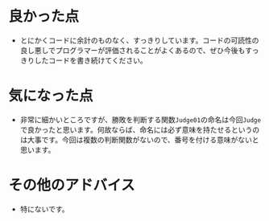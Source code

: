 # 良かった点
- とにかくコードに余計のものなく、すっきりしています。コードの可読性の良し悪しでプログラマーが評価されることがよくあるので、ぜひ今後もすっきりしたコードを書き続けてください。
# 気になった点
- 非常に細かいところですが、勝敗を判断する関数`Judge01`の命名は今回`Judge`で良かったと思います。何故ならば、命名には必ず意味を持たせるというのは大事です。今回は複数の判断関数がないので、番号を付ける意味がないと思います。
# その他のアドバイス
- 特にないです。
